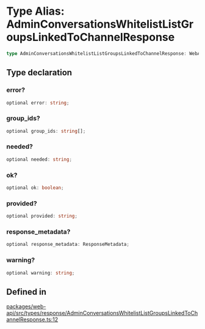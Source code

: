 # Type Alias: AdminConversationsWhitelistListGroupsLinkedToChannelResponse

```ts
type AdminConversationsWhitelistListGroupsLinkedToChannelResponse: WebAPICallResult & object;
```

## Type declaration

### error?

```ts
optional error: string;
```

### group\_ids?

```ts
optional group_ids: string[];
```

### needed?

```ts
optional needed: string;
```

### ok?

```ts
optional ok: boolean;
```

### provided?

```ts
optional provided: string;
```

### response\_metadata?

```ts
optional response_metadata: ResponseMetadata;
```

### warning?

```ts
optional warning: string;
```

## Defined in

[packages/web-api/src/types/response/AdminConversationsWhitelistListGroupsLinkedToChannelResponse.ts:12](https://github.com/slackapi/node-slack-sdk/blob/c15385ef93ccdde9702f52f7d1f445999203d794/packages/web-api/src/types/response/AdminConversationsWhitelistListGroupsLinkedToChannelResponse.ts#L12)
